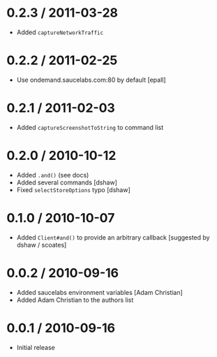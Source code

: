 
0.2.3 / 2011-03-28 
==================

  * Added `captureNetworkTraffic`

0.2.2 / 2011-02-25 
==================

  * Use ondemand.saucelabs.com:80 by default [epall]

0.2.1 / 2011-02-03 
==================

  * Added `captureScreenshotToString` to command list

0.2.0 / 2010-10-12 
==================

  * Added `.and()` (see docs)
  * Added several commands [dshaw]
  * Fixed `selectStoreOptions` typo [dshaw]

0.1.0 / 2010-10-07 
==================

  * Added `Client#and()` to provide an arbitrary callback [suggested by dshaw / scoates]

0.0.2 / 2010-09-16 
==================

  * Added saucelabs environment variables [Adam Christian]
  * Added Adam Christian to the authors list

0.0.1 / 2010-09-16 
==================

  * Initial release

